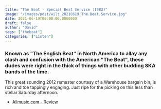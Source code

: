 ```yaml
---
title: "The Beat - Special Beat Service (1983)"
image: "/images/post/wilt_20210619_The.Beat.Service.jpg"
date: 2021-06-19T00:00:00.0000000
draft: false
author: "David"
tags: ["thebeat"]
categories: ["Listen"]
---
```

### Known as "The English Beat" in North America to allay any clash and confusion with the American "The Beat", these dudes were right in the thick of things with other budding SKA bands of the time.

 This great sounding 2012 remaster courtesy of a Warehouse bargain bin, is rich and toe tappingly engaging. Just ripe for the picking on this less than stellar Saturday afternoon.

-  [Allmusic.com - Review](https://www.allmusic.com/album/special-beat-service-mw0000650119)